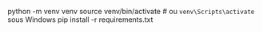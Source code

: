 python -m venv venv
source venv/bin/activate  # ou `venv\Scripts\activate` sous Windows
pip install -r requirements.txt
